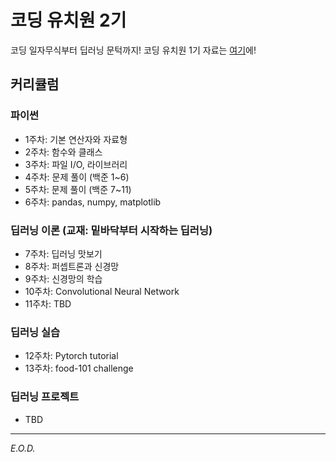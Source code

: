 # 코딩 유치원 2기

코딩 일자무식부터 딥러닝 문턱까지!
코딩 유치원 1기 자료는 [여기](https://github.com/jessekim-ck/coding-kindergarten)에!

## 커리큘럼
### 파이썬
- 1주차: 기본 연산자와 자료형
- 2주차: 함수와 클래스
- 3주차: 파일 I/O, 라이브러리
- 4주차: 문제 풀이 (백준 1~6)
- 5주차: 문제 풀이 (백준 7~11)
- 6주차: pandas, numpy, matplotlib

### 딥러닝 이론 (교재: 밑바닥부터 시작하는 딥러닝)
- 7주차: 딥러닝 맛보기
- 8주차: 퍼셉트론과 신경망
- 9주차: 신경망의 학습
- 10주차: Convolutional Neural Network
- 11주차: TBD

### 딥러닝 실습
- 12주차: Pytorch tutorial
- 13주차: food-101 challenge

### 딥러닝 프로젝트
- TBD

---
*E.O.D.*